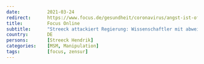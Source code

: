 ```yaml
---
date:          2021-03-24
redirect:      https://www.focus.de/gesundheit/coronavirus/angst-ist-oft-kein-guter-ratgeber-virologe-streeck-verraet-erst-war-ich-zu-naiv-dann-eher-vorsichtig_id_12927043.html
title:         Focus Online
subtitle:      "Streeck attackiert Regierung: Wissenschaftler mit abweichender Meinung werden ignoriert"
country:       DE
persons:       [Streeck Hendrik]
categories:    [MSM, Manipulation]
tags:          [focus, zensur]
---
```

